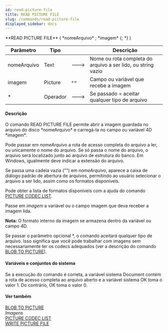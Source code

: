 ```yaml
---
id: read-picture-file
title: READ PICTURE FILE
slug: /commands/read-picture-file
displayed_sidebar: docs
---
```


<!--REF #_command_.READ PICTURE FILE.Syntax-->**READ PICTURE FILE** ( *nomeArquivo* ; *imagem* {; *} )<!-- END REF-->
<!--REF #_command_.READ PICTURE FILE.Params-->
| Parâmetro | Tipo |  | Descrição |
| --- | --- | --- | --- |
| nomeArquivo | Text | &#x1F852; | Nome ou rota completa do arquivo a ser lido, ou string vazio |
| imagem | Picture | &#x1F858; | Campo ou variável que recebe a imagem |
| * | Operador | &#x1F852; | Se passado = aceitar qualquer tipo de arquivo |

<!-- END REF-->

#### Descrição 

<!--REF #_command_.READ PICTURE FILE.Summary-->O comando READ PICTURE FILE  permite abrir a imagem guardada no arquivo do disco *nomeArquivo* e carregá-la no campo ou variável 4D *imagem*.<!-- END REF-->

Pode passar em *nomeArquivo* a rota de acesso completa do arquivo a ler, ou unicamente o nome do arquivo. Se só passa o nome do arquivo, o arquivo será localizado junto ao arquivo de estrutura do banco. Em Windows, igualmente deve indicar a extensão do arquivo.

Se passa uma cadeia vazia ("") em *nomeArquivo*, aparece a caixa de diálogo padrão de abertura de arquivos, permitindo ao usuário selecionar o arquivo a ser lido, assim como os formatos disponíveis. 

Pode obter a lista de formatos disponíveis com a ajuda do comando [PICTURE CODEC LIST](picture-codec-list.md "PICTURE CODEC LIST").

Passe em *imagem* a variável ou o campo imagem que deva receber a imagem lida.

**Nota:** O formato interno da imagem se armazena dentro da variável ou campo 4D. 

Se passar o parâmetro opcional \*, o comando aceitará qualquer tipo de arquivo. Isso significa que você pode trabalhar com imagens sem necessariamente ter os codecs adequados (ver a descrição do comando [BLOB TO PICTURE](blob-to-picture.md)).

#### Variáveis e conjuntos do sistema 

Se a execução do comando é correta, a variável sistema Document contém a rota de acesso completa ao arquivo aberto e a variável sistema OK toma o valor 1\. Do contrário, OK toma o valor 0.

#### Ver também 

[BLOB TO PICTURE](blob-to-picture.md)  
*Imagens*  
[PICTURE CODEC LIST](picture-codec-list.md)  
[WRITE PICTURE FILE](write-picture-file.md)  